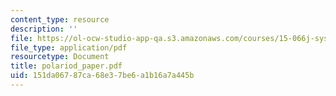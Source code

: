 ```yaml
---
content_type: resource
description: ''
file: https://ol-ocw-studio-app-qa.s3.amazonaws.com/courses/15-066j-system-optimization-and-analysis-for-manufacturing-summer-2003/151da06787ca68e37be6a1b16a7a445b_polariod_paper.pdf
file_type: application/pdf
resourcetype: Document
title: polariod_paper.pdf
uid: 151da067-87ca-68e3-7be6-a1b16a7a445b
---
```

